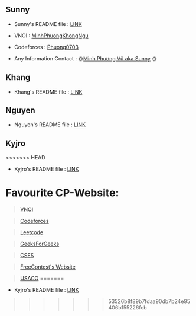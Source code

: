 ## Sunny 

  - Sunny's README file : [LINK](https://github.com/SunnyYeahBoiii/EveryDayCode/blob/main/Code%20của%20Sunny/README.md)

  - VNOI : [MinhPhuongKhongNgu](https://oj.vnoi.info/user)

  - Codeforces : [Phuong0703](https://codeforces.com/profile/Phuong0703)

  - Any Information Contact : 🌞[Minh Phương Vũ aka Sunny](https://www.facebook.com/profile.php?id=100017964663065) 🌞

## Khang 
  
  - Khang's README file : [LINK](https://github.com/SunnyYeahBoiii/EveryDayCode/blob/main/Code%20của%20Khang/README.md)

## Nguyen

  - Nguyen's README file : [LINK](https://github.com/SunnyYeahBoiii/EveryDayCode/blob/main/Code%20của%20Nguyên/README.md)

## Kyjro

<<<<<<< HEAD
  - Kyjro's README file : [LINK]()

# Favourite CP-Website:

>[VNOI](https://oj.vnoi.info/problems/)

>[Codeforces](https://codeforces.com)

>[Leetcode](https://leetcode.com)

>[GeeksForGeeks](https://www.geeksforgeeks.org)

>[CSES](https://cses.fi/problemset/)

>[FreeContest's Website](https://freecontest.net)

>[USACO](https://usaco.guide/bronze/complete-rec?lang=cpp)
=======
  - Kyjro's README file : [LINK](https://github.com/SunnyYeahBoiii/EveryDayCode/blob/main/Code%20đéo%20phải%20của%20Kyjro/README.md)
>>>>>>> 53526b8f89b7fdaa90db7b24e95406b155226fcb
